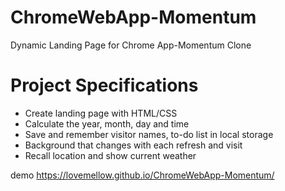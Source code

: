 # ChromeWebApp-Momentum
Dynamic Landing Page for Chrome App-Momentum Clone

# Project Specifications
* Create landing page with HTML/CSS
* Calculate the year, month, day and time
* Save and remember visitor names, to-do list in local storage
* Background that changes with each refresh and visit
* Recall location and show current weather

demo
https://lovemellow.github.io/ChromeWebApp-Momentum/
